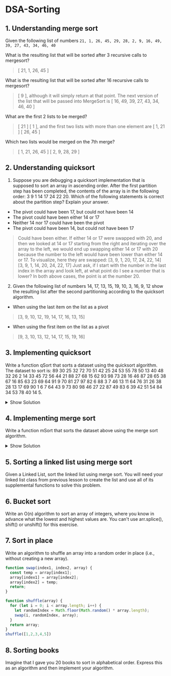 # DSA-Sorting

## 1. Understanding merge sort
Given the following list of numbers `21, 1, 26, 45, 29, 28, 2, 9, 16, 49, 39, 27, 43, 34, 46, 40`

What is the resulting list that will be sorted after 3 recursive calls to mergesort?
> [ 21, 1, 26, 45 ]

What is the resulting list that will be sorted after 16 recursive calls to mergesort?
> [ 9 ], although it will simply return at that point. The next version of the list that will be passed into MergeSort is [ 16, 49, 39, 27, 43, 34, 46, 40 ]

What are the first 2 lists to be merged?
> [ 21 ] [ 1 ], and the first two lists with more than one element are [ 1, 21 ] [ 26, 45 ]

Which two lists would be merged on the 7th merge?
> [ 1, 21, 26, 45 ] [ 2, 9, 28, 29 ]

## 2. Understanding quicksort
1. Suppose you are debugging a quicksort implementation that is supposed to sort an array in ascending order. After the first partition step has been completed, the contents of the array is in the following order: 3 9 1 14 17 24 22 20. Which of the following statements is correct about the partition step? Explain your answer.

- The pivot could have been 17, but could not have been 14
- The pivot could have been either 14 or 17
- Neither 14 nor 17 could have been the pivot
- The pivot could have been 14, but could not have been 17
> Could have been either. If either 14 or 17 were swapped with 20, and then we looked at 14 or 17 starting from the right and iterating over the array to the left, we would end up swapping either 14 or 17 with 20 because the number to the left would have been lower than either 14 or 17. To visualize, here they are swapped: 
[3, 9, 1, 20, 17, 24, 22, 14]                
[3, 9, 1, 14, 20, 24, 22, 17]
Just ask, if I start with the number in the last index in the array and look left, at what point do I see a number that is lower? In both above cases, the point is at the number 20.

2. Given the following list of numbers 14, 17, 13, 15, 19, 10, 3, 16, 9, 12 show the resulting list after the second partitioning according to the quicksort algorithm.

- When using the last item on the list as a pivot
> [3,  9, 10, 12, 19, 14, 17, 16, 13, 15]
- When using the first item on the list as a pivot
> [9,  3, 10, 13, 12, 14, 17, 15, 19, 16]

## 3. Implementing quicksort
Write a function qSort that sorts a dataset using the quicksort algorithm. The dataset to sort is: 89 30 25 32 72 70 51 42 25 24 53 55 78 50 13 40 48 32 26 2 14 33 45 72 56 44 21 88 27 68 15 62 93 98 73 28 16 46 87 28 65 38 67 16 85 63 23 69 64 91 9 70 81 27 97 82 6 88 3 7 46 13 11 64 76 31 26 38 28 13 17 69 90 1 6 7 64 43 9 73 80 98 46 27 22 87 49 83 6 39 42 51 54 84 34 53 78 40 14 5.

<details><summary>Show Solution</summary>

```js
function qSort(array, startingIndex = 0, endingIndex = array.length) {
  console.log(array)
  if (startingIndex >= endingIndex) {
    return array;
  }

  const middle = partition(array, startingIndex, endingIndex);

  array = qSort(array, startingIndex, middle)
  array = qSort(array, middle + 1, endingIndex)
  
  return array;
}

function partition(array, start, end) {
  // Lomuto's Algorithm

  const pivot = array[end - 1];
  let j = start;
  for (let i = start; i < end - 1; i++) {
    if (array[i] <= pivot) {
      swap(i, j, array);
      j++;
    }
  }
  swap(end - 1, j, array)

  return j;
};
qSort([89, 30, 25, 32, 72, 70, 51, 42, 25, 24, 53, 55, 78, 50, 13, 40, 48, 32, 26, 2, 14, 33, 45, 72, 56, 44, 21, 88, 27, 68, 15, 62, 93, 98, 73, 28, 16, 46, 87, 28, 65, 38, 67, 16, 85, 63, 23, 69, 64, 91, 9, 70, 81, 27, 97, 82, 6, 88, 3, 7, 46, 13, 11, 64, 76, 31, 26, 38, 28, 13, 17, 69, 90, 1, 6, 7, 64, 43, 9, 73, 80, 98, 46, 27, 22, 87, 49, 83, 6, 39, 42, 51, 54, 84, 34, 53, 78, 40, 14, 5])

/* Output: [
   1,  2,  3,  5,  6,  6,  6,  7,  7,  9,  9, 11,
  13, 13, 13, 14, 14, 15, 16, 16, 17, 21, 22, 23,
  24, 25, 25, 26, 26, 27, 27, 27, 28, 28, 28, 30,
  31, 32, 32, 33, 34, 38, 38, 39, 40, 40, 42, 42,
  43, 44, 45, 46, 46, 46, 48, 49, 50, 51, 51, 53,
  53, 54, 55, 56, 62, 63, 64, 64, 64, 65, 67, 68,
  69, 69, 70, 70, 72, 72, 73, 73, 76, 78, 78, 80,
  81, 82, 83, 84, 85, 87, 87, 88, 88, 89, 90, 91,
  93, 97, 98, 98
] */
```

</details>

## 4. Implementing merge sort
Write a function mSort that sorts the dataset above using the merge sort algorithm.

<details><summary>Show Solution</summary>
  
```js
function mSort (array) {
  if (array.length === 1) {
    return array
  }
  // Split Array in into right and left
  let length = array.length;
  let middle = Math.floor(length / 2);

  let left = array.slice(0, middle)
  let right = array.slice(middle, length)
  // console.log('left:', left);
  // console.log('right:', right)

  return merge(
    mSort(left),
    mSort(right)
  )
}

function merge(left, right){
  const result = [];
  let leftIndex = 0;
  let rightIndex = 0;

  // Iterate over every element in left and right
  while(leftIndex < left.length && rightIndex < right.length) {
    if (left[leftIndex] < right[rightIndex]) {
      result.push(left[leftIndex]) // can we increment right on the same line, but after the value has been passed?
      leftIndex++;
    } else {
      result.push(right[rightIndex]);
      rightIndex++;
    }
  }
  // console.log(left, right);

  // We concat in case there is a leftover element in the left or right arrays
  return result.concat(left.slice(leftIndex)).concat(right.slice(rightIndex))
}
```

</details>

## 5. Sorting a linked list using merge sort
Given a Linked List, sort the linked list using merge sort. You will need your linked list class from previous lesson to create the list and use all of its supplemental functions to solve this problem.

## 6. Bucket sort
Write an O(n) algorithm to sort an array of integers, where you know in advance what the lowest and highest values are. You can't use arr.splice(), shift() or unshift() for this exercise.

## 7. Sort in place
Write an algorithm to shuffle an array into a random order in place (i.e., without creating a new array).
```js
function swap(index1, index2, array) {
  const temp = array[index1];
  array[index1] = array[index2];
  array[index2] = temp;
  return;
}

function shuffle(array) {
  for (let i = 0; i < array.length; i++) {
    let randomIndex = Math.floor(Math.random() * array.length);
    swap(i, randomIndex, array);
  }
  return array;
}
shuffle([1,2,3,4,5])
```

## 8. Sorting books
Imagine that I gave you 20 books to sort in alphabetical order. Express this as an algorithm and then implement your algorithm.
